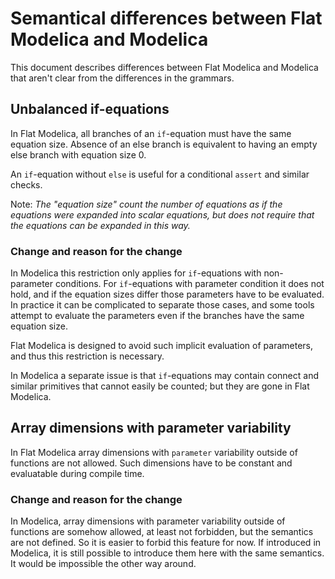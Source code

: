 # Semantical differences between Flat Modelica and Modelica
This document describes differences between Flat Modelica and Modelica that aren't clear from the differences in the grammars.

## Unbalanced if-equations
In Flat Modelica, all branches of an `if`-equation must have the same equation size.
Absence of an else branch is equivalent to having an empty else branch with equation size 0.

An `if`-equation without `else` is useful for a conditional `assert` and similar checks.

Note: _The "equation size" count the number of equations as if the equations were expanded into scalar equations, 
but does not require that the equations can be expanded in this way._

### Change and reason for the change
In Modelica this restriction only applies for `if`-equations with non-parameter conditions.
For `if`-equations with parameter condition it does not hold, and if the equation sizes
differ those parameters have to be evaluated. In practice it can be complicated to separate those cases, 
and some tools attempt to evaluate the parameters even if the branches have the same equation size.

Flat Modelica is designed to avoid such implicit evaluation of parameters, and thus this restriction is necessary.

In Modelica a separate issue is that `if`-equations may contain connect and similar primitives 
that cannot easily be counted; but they are gone in Flat Modelica.

## Array dimensions with parameter variability
In Flat Modelica array dimensions with `parameter` variability outside of functions are not allowed. Such dimensions have to be constant and evaluatable during compile time.

### Change and reason for the change
In Modelica, array dimensions with parameter variability outside of functions are somehow allowed, at least not forbidden, but the semantics are not defined. 
So it is easier to forbid this feature for now. If introduced in Modelica, it is still possible to introduce them here with the same semantics. It would be impossible the other way around.
